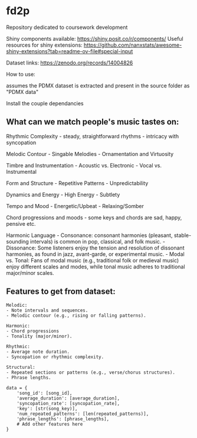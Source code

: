 # fd2p
Repository dedicated to coursework development

Shiny components available:
https://shiny.posit.co/r/components/
Useful resources for shiny extensions:
https://github.com/nanxstats/awesome-shiny-extensions?tab=readme-ov-file#special-input

Dataset links:
https://zenodo.org/records/14004826


How to use:

assumes the PDMX dataset is extracted and present in the source folder as "PDMX data"

Install the couple dependancies





## What can we match people's music tastes on:
Rhythmic Complexity
    - steady, straightforward rhythms
    - intricacy with syncopation

Melodic Contour
    - Singable Melodies
    - Ornamentation and Virtuosity

Timbre and Instrumentation
	- Acoustic vs. Electronic
	- Vocal vs. Instrumental

Form and Structure
    - Repetitive Patterns
    - Unpredictability

Dynamics and Energy
	- High Energy
	- Subtlety

Tempo and Mood
	- Energetic/Upbeat
	- Relaxing/Somber

Chord progressions and moods
    - some keys and chords are sad, happy, pensive etc.

Harmonic Language
	- Consonance: consonant harmonies (pleasant, stable-sounding intervals) is common in pop, classical, and folk music.
	- Dissonance: Some listeners enjoy the tension and resolution of dissonant harmonies, as found in jazz, avant-garde, or experimental music.
    - Modal vs. Tonal: Fans of modal music (e.g., traditional folk or medieval music) enjoy different scales and modes, while tonal music adheres to traditional major/minor scales.


## Features to get from dataset:
	Melodic:
    - Note intervals and sequences.
    - Melodic contour (e.g., rising or falling patterns).
	
    Harmonic:
    - Chord progressions
    - Tonality (major/minor).
    
    Rhythmic:
    - Average note duration.
	- Syncopation or rhythmic complexity.
	
    Structural:
    - Repeated sections or patterns (e.g., verse/chorus structures).
    - Phrase lengths.

```
data = {
    'song_id': [song_id],
    'average_duration': [average_duration],
    'syncopation_rate': [syncopation_rate],
    'key': [str(song_key)],
    'num_repeated_patterns': [len(repeated_patterns)],
    'phrase_lengths': [phrase_lengths],
    # Add other features here
}
```